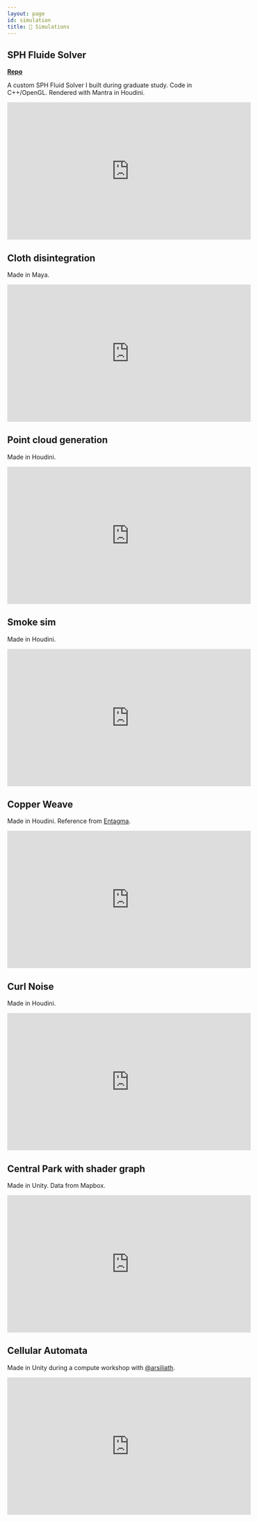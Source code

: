 ```yaml
---
layout: page
id: simulation
title: 🌊 Simulations
---
```


## SPH Fluide Solver

[**Repo** <i class="fab fa-github fa-lg icon"></i>](https://github.com/trungtle/KorraFluidSolver)

A custom SPH Fluid Solver I built during graduate study. Code in C++/OpenGL. Rendered with Mantra in Houdini.

<div class="video-container">
<iframe width="560" height="315" src="https://www.youtube.com/embed/QeSkB5jceCE" frameborder="0" allow="accelerometer; autoplay; clipboard-write; encrypted-media; gyroscope; picture-in-picture" allowfullscreen></iframe>
</div>

## Cloth disintegration

Made in Maya.

<div class="video-container">
<iframe width="560" height="315" src="https://www.youtube.com/embed/r4g2UaC0ghg?controls=0" frameborder="0" allow="accelerometer; autoplay; clipboard-write; encrypted-media; gyroscope; picture-in-picture" allowfullscreen></iframe>
</div>

## Point cloud generation

Made in Houdini.

<div class="video-container">
<iframe width="560" height="315" src="https://www.youtube.com/embed/raam-RRK-ms" frameborder="0" allow="accelerometer; autoplay; clipboard-write; encrypted-media; gyroscope; picture-in-picture" allowfullscreen></iframe>
</div>

## Smoke sim

Made in Houdini.

<div class="video-container">
<iframe width="560" height="315" src="https://www.youtube.com/embed/jBUYnQqN05o" frameborder="0" allow="accelerometer; autoplay; clipboard-write; encrypted-media; gyroscope; picture-in-picture" allowfullscreen></iframe>
</div>

## Copper Weave

Made in Houdini. Reference from [Entagma](http://www.entagma.com/pbd-dynamic-weave/).

<div class="video-container">
<iframe width="560" height="315" src="https://www.youtube.com/embed/4R1-MCSGBGA" frameborder="0" allow="accelerometer; autoplay; clipboard-write; encrypted-media; gyroscope; picture-in-picture" allowfullscreen></iframe>
</div>

## Curl Noise

Made in Houdini.

<div class="video-container">
<iframe width="560" height="315" src="https://www.youtube.com/embed/x49i63F3xtQ" frameborder="0" allow="accelerometer; autoplay; clipboard-write; encrypted-media; gyroscope; picture-in-picture" allowfullscreen></iframe>
</div>

## Central Park with shader graph

Made in Unity. Data from Mapbox.

<div class="video-container">
<iframe width="560" height="315" src="https://www.youtube.com/embed/291k-5_uCic" frameborder="0" allow="accelerometer; autoplay; clipboard-write; encrypted-media; gyroscope; picture-in-picture" allowfullscreen></iframe>
</div>

## Cellular Automata

Made in Unity during a compute workshop with [@arsiliath](https://twitter.com/arsiliath).

<div class="video-container">
<iframe width="560" height="315" src="https://www.youtube.com/embed/59FT4PkD0Qw" frameborder="0" allow="accelerometer; autoplay; clipboard-write; encrypted-media; gyroscope; picture-in-picture" allowfullscreen></iframe>
</div>

